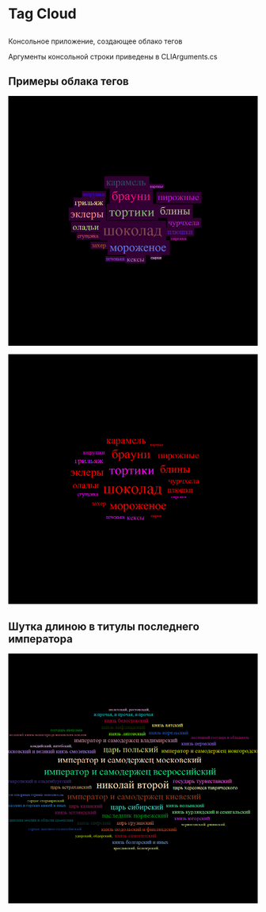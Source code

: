 ﻿# Tag Cloud

##
Консольное приложение, создающее облако тегов

Аргументы консольной строки приведены в CLIArguments.cs

## Примеры облака тегов

![RandomExample](https://github.com/CaptainBelyash/di/blob/master/TagCloud/random_color_example.png)

![TwoColorExample](https://github.com/CaptainBelyash/di/blob/master/TagCloud/two_color_example.png)


## Шутка длиною в титулы последнего императора

![Nikolai](https://github.com/CaptainBelyash/di/blob/master/TagCloud/nikolai.png)
